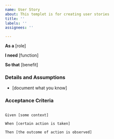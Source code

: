 ```yaml
---
name: User Story
about: This templet is for creating user stories
title: ''
labels: ''
assignees: ''

---
```


**As a** [role] 

 **I need** [function] 

 **So that** [benefit] 

   

 ### Details and Assumptions

* [document what you know]

  

 ### Acceptance Criteria 

   

 ```gherkin

Given [some context]

When [certain action is taken]

Then [the outcome of action is observed]

```

